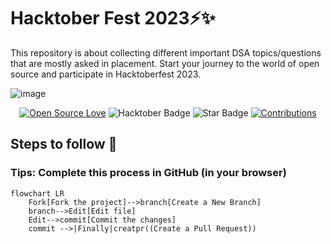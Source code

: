 # Hacktober Fest 2023⚡️✨
This repository is about collecting different important DSA topics/questions that are mostly asked in placement. Start your journey to the world of open source and participate in Hacktoberfest 2023.

![image](https://user-images.githubusercontent.com/70385488/192114009-0830321a-d227-4a4d-8411-6c03b54d7ce6.png)


<div align="center">

[![Open Source Love](https://firstcontributions.github.io/open-source-badges/badges/open-source-v1/open-source.svg)](https://github.com/aman-chhetri/Data-Structures-and-Algorithms)
<img src="https://img.shields.io/badge/HacktoberFest-2023-blueviolet" alt="Hacktober Badge"/>
<img src="https://img.shields.io/static/v1?label=%E2%AD%90&message=Star%20Repo&style=style=flat&color=BC4E99" alt="Star Badge"/>
<a href="#" ><img src="https://img.shields.io/badge/Contributions-Welcome-green.svg?style=flat&logo=github" alt="Contributions" /></a>

</div>

## Steps to follow :scroll:

### Tips: Complete this process in GitHub (in your browser)

```mermaid
flowchart LR
    Fork[Fork the project]-->branch[Create a New Branch]
    branch-->Edit[Edit file]
    Edit-->commit[Commit the changes]
    commit -->|Finally|creatpr((Create a Pull Request))

```
